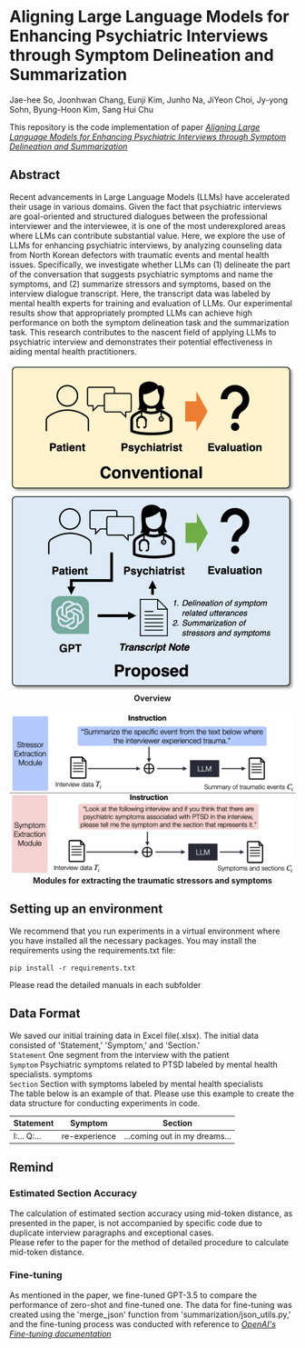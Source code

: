 # Aligning Large Language Models for Enhancing Psychiatric Interviews through Symptom Delineation and Summarization

Jae-hee So, Joonhwan Chang, Eunji Kim, Junho Na, JiYeon Choi, Jy-yong Sohn, Byung-Hoon Kim, Sang Hui Chu

This repository is the code implementation of paper *[Aligning Large Language Models for Enhancing Psychiatric Interviews through Symptom Delineation and Summarization]()* 

## Abstract

Recent advancements in Large Language Models (LLMs) have accelerated their usage in various domains. Given the fact that psychiatric interviews are goal-oriented and structured dialogues between the professional interviewer and the interviewee, it is one of the most underexplored areas where LLMs can contribute substantial value. Here, we explore the use of LLMs for enhancing psychiatric interviews, by analyzing counseling data from North Korean defectors with traumatic events and mental health issues. Specifically, we investigate whether LLMs can (1) delineate the part of the conversation that suggests psychiatric symptoms and name the symptoms, and (2) summarize stressors and symptoms, based on the interview dialogue transcript. Here, the transcript data was labeled by mental health experts for training and evaluation of LLMs. 
Our experimental results show that appropriately prompted LLMs can achieve high performance on both the symptom delineation task and the summarization task. This research contributes to the nascent field of applying LLMs to psychiatric interview and demonstrates their potential effectiveness in aiding mental health practitioners.

<p align="center">
  <img src="imgs/system_setup_2.png">
  <b>Overview</b>
<br><br>
  <img src="imgs/fig_modules.png">
  <b>Modules for extracting the traumatic stressors and symptoms</b>
</p>

## Setting up an environment

We recommend that you run experiments in a virtual environment where you have installed all the necessary packages.
You may install the requirements using the requirements.txt file:
```
pip install -r requirements.txt
```
Please read the detailed manuals in each subfolder

## Data Format

We saved our initial training data in Excel file(.xlsx). The initial data consisted of 'Statement,' 'Symptom,' and 'Section.'<br>
```Statement``` One segment from the interview with the patient <br>
```Symptom```  Psychiatric symptoms related to PTSD labeled by mental health specialists. symptoms <br>
```Section```  Section with symptoms labeled by mental health specialists <br>
The table below is an example of that. Please use this example to create the data structure for conducting experiments in code.

| Statement | Symptom | Section |
| --------- | --------- | --------- |
| I:... Q:...  | re-experience  | ...coming out in my dreams... |

## Remind

### Estimated Section Accuracy

The calculation of estimated section accuracy using mid-token distance, as presented in the paper, is not accompanied by specific code due to duplicate interview paragraphs and exceptional cases. <br> 
Please refer to the paper for the method of detailed procedure to calculate mid-token distance.

### Fine-tuning

As mentioned in the paper, we fine-tuned GPT-3.5 to compare the performance of zero-shot and fine-tuned one. The data for fine-tuning was created using the 'merge_json' function from 'summarization/json_utils.py,' and the fine-tuning process was conducted with reference to *[OpenAI's Fine-tuning documentation](https://platform.openai.com/docs/guides/fine-tuning)*
